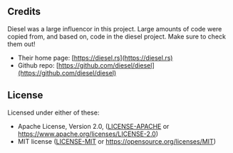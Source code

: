 ## Credits

Diesel was a large influencor in this project. Large amounts of code were copied from, and based on, code in the diesel project. Make sure to check them out!

 * Their home page: [https://diesel.rs](https://diesel.rs)
 * Github repo: [https://github.com/diesel/diesel](https://github.com/diesel/diesel)

## License

Licensed under either of these:

 * Apache License, Version 2.0, ([LICENSE-APACHE](LICENSE-APACHE) or
    https://www.apache.org/licenses/LICENSE-2.0)
 * MIT license ([LICENSE-MIT](LICENSE-MIT) or
    https://opensource.org/licenses/MIT)
